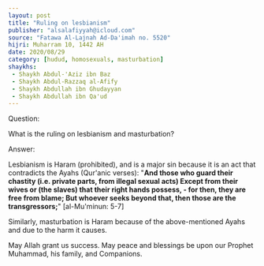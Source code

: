 ```yaml
---
layout: post
title: "Ruling on lesbianism"
publisher: "alsalafiyyah@icloud.com"
source: "Fatawa Al-Lajnah Ad-Da'imah no. 5520"
hijri: Muharram 10, 1442 AH
date: 2020/08/29
category: [hudud, homosexuals, masturbation]
shaykhs: 
 - Shaykh Abdul-'Aziz ibn Baz
 - Shaykh Abdul-Razzaq al-Afify
 - Shaykh Abdullah ibn Ghudayyan
 - Shaykh Abdullah ibn Qa'ud
---
```


Question: 

What is the ruling on lesbianism and masturbation?

Answer:

Lesbianism is Haram (prohibited), and is a major sin because it is an act that contradicts the Ayahs (Qur'anic verses): "**And those who guard their chastity (i.e. private parts, from illegal sexual acts) Except from their wives or (the slaves) that their right hands possess, - for then, they are free from blame; But whoever seeks beyond that, then those are the transgressors;**" [al-Mu'minun: 5-7]

Similarly, masturbation is Haram because of the above-mentioned Ayahs and due to the harm it causes. 

May Allah grant us success. May peace and blessings be upon our Prophet Muhammad, his family, and Companions.
